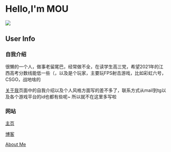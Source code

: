 # Hello,I'm MOU

![](https://gitee.com/xiaomouz/xiaomouz/raw/master/upload/images/06bcb167ff840.jpg)

## User Info

### 自我介绍

很懒的一个人，做事老留尾巴，经常做不全，在读学生高三党，希望2021年的江西高考分数线能低一些（，以及是个玩家，主要玩FPS射击游戏，比如彩虹六号，CSGO，战地啥的

[关于我](http://about.mou.best)页面中的自我介绍以及个人风格方面写的差不多了，联系方式从mail到tg以及各个游戏平台的id也都有些呢~ 所以就不在这里多写啦


### 网站

[主页](http://mou.best)

[博客](http://mouz.xyz)

[About Me](http://about.mou.best)





